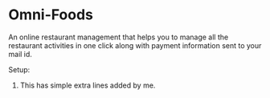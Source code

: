 # Omni-Foods
An online restaurant management that helps you to manage all the restaurant activities in one click along with payment information sent to your mail id.


Setup: 
 1. This has simple extra lines added by me.
